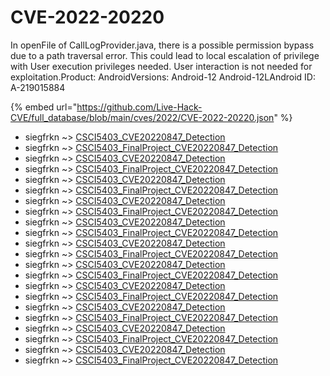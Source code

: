 # CVE-2022-20220

In openFile of CallLogProvider.java, there is a possible permission bypass due to a path traversal error. This could lead to local escalation of privilege with User execution privileges needed. User interaction is not needed for exploitation.Product: AndroidVersions: Android-12 Android-12LAndroid ID: A-219015884

{% embed url="https://github.com/Live-Hack-CVE/full_database/blob/main/cves/2022/CVE-2022-20220.json" %}


* siegfrkn ~> [CSCI5403_CVE20220847_Detection](https://www.alice-snow.ru/2022/database/cve-2022-20220/csci5403_cve20220847_detection-siegfrkn)
* siegfrkn ~> [CSCI5403_FinalProject_CVE20220847_Detection](https://www.alice-snow.ru/2022/database/cve-2022-20220/csci5403_finalproject_cve20220847_detection-siegfrkn)
* siegfrkn ~> [CSCI5403_CVE20220847_Detection](https://www.alice-snow.ru/2022/database/cve-2022-20220/csci5403_cve20220847_detection-siegfrkn)
* siegfrkn ~> [CSCI5403_FinalProject_CVE20220847_Detection](https://www.alice-snow.ru/2022/database/cve-2022-20220/csci5403_finalproject_cve20220847_detection-siegfrkn)
* siegfrkn ~> [CSCI5403_CVE20220847_Detection](https://www.alice-snow.ru/2022/database/cve-2022-20220/csci5403_cve20220847_detection-siegfrkn)
* siegfrkn ~> [CSCI5403_FinalProject_CVE20220847_Detection](https://www.alice-snow.ru/2022/database/cve-2022-20220/csci5403_finalproject_cve20220847_detection-siegfrkn)
* siegfrkn ~> [CSCI5403_CVE20220847_Detection](https://www.alice-snow.ru/2022/database/cve-2022-20220/csci5403_cve20220847_detection-siegfrkn)
* siegfrkn ~> [CSCI5403_FinalProject_CVE20220847_Detection](https://www.alice-snow.ru/2022/database/cve-2022-20220/csci5403_finalproject_cve20220847_detection-siegfrkn)
* siegfrkn ~> [CSCI5403_CVE20220847_Detection](https://www.alice-snow.ru/2022/database/cve-2022-20220/csci5403_cve20220847_detection-siegfrkn)
* siegfrkn ~> [CSCI5403_FinalProject_CVE20220847_Detection](https://www.alice-snow.ru/2022/database/cve-2022-20220/csci5403_finalproject_cve20220847_detection-siegfrkn)
* siegfrkn ~> [CSCI5403_CVE20220847_Detection](https://www.alice-snow.ru/2022/database/cve-2022-20220/csci5403_cve20220847_detection-siegfrkn)
* siegfrkn ~> [CSCI5403_FinalProject_CVE20220847_Detection](https://www.alice-snow.ru/2022/database/cve-2022-20220/csci5403_finalproject_cve20220847_detection-siegfrkn)
* siegfrkn ~> [CSCI5403_CVE20220847_Detection](https://www.alice-snow.ru/2022/database/cve-2022-20220/csci5403_cve20220847_detection-siegfrkn)
* siegfrkn ~> [CSCI5403_FinalProject_CVE20220847_Detection](https://www.alice-snow.ru/2022/database/cve-2022-20220/csci5403_finalproject_cve20220847_detection-siegfrkn)
* siegfrkn ~> [CSCI5403_CVE20220847_Detection](https://www.alice-snow.ru/2022/database/cve-2022-20220/csci5403_cve20220847_detection-siegfrkn)
* siegfrkn ~> [CSCI5403_FinalProject_CVE20220847_Detection](https://www.alice-snow.ru/2022/database/cve-2022-20220/csci5403_finalproject_cve20220847_detection-siegfrkn)
* siegfrkn ~> [CSCI5403_CVE20220847_Detection](https://www.alice-snow.ru/2022/database/cve-2022-20220/csci5403_cve20220847_detection-siegfrkn)
* siegfrkn ~> [CSCI5403_FinalProject_CVE20220847_Detection](https://www.alice-snow.ru/2022/database/cve-2022-20220/csci5403_finalproject_cve20220847_detection-siegfrkn)
* siegfrkn ~> [CSCI5403_CVE20220847_Detection](https://www.alice-snow.ru/2022/database/cve-2022-20220/csci5403_cve20220847_detection-siegfrkn)
* siegfrkn ~> [CSCI5403_FinalProject_CVE20220847_Detection](https://www.alice-snow.ru/2022/database/cve-2022-20220/csci5403_finalproject_cve20220847_detection-siegfrkn)
* siegfrkn ~> [CSCI5403_CVE20220847_Detection](https://www.alice-snow.ru/2022/database/cve-2022-20220/csci5403_cve20220847_detection-siegfrkn)
* siegfrkn ~> [CSCI5403_FinalProject_CVE20220847_Detection](https://www.alice-snow.ru/2022/database/cve-2022-20220/csci5403_finalproject_cve20220847_detection-siegfrkn)